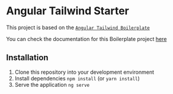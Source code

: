 # Angular Tailwind Starter

This project is based on the [`Angular Tailwind Boilerplate`](https://github.com/devaslanphp/ng-tailwind-starter)

You can check the documentation for this Boilerplate project [here](https://devaslanphp.github.io/ng-tailwind-starter/)

## Installation

1. Clone this repository into your development environment
2. Install dependencies `npm install` (or `yarn install`)
3. Serve the application `ng serve`

